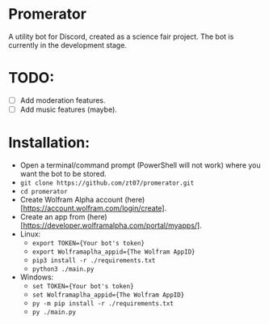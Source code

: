 # Promerator
A utility bot for Discord, created as a science fair project. The bot is currently in the development stage.

# TODO:
* [ ] Add moderation features.
* [ ] Add music features (maybe).

# Installation:
* Open a terminal/command prompt (PowerShell will not work) where you want the bot to be stored.
* `git clone https://github.com/zt07/promerator.git`
* `cd promerator`
* Create Wolfram Alpha account (here)[https://account.wolfram.com/login/create].
* Create an app from (here)[https://developer.wolframalpha.com/portal/myapps/].
* Linux:
	* `export TOKEN={Your bot's token}`
	* `export Wolframaplha_appid={The Wolfram AppID}`
	* `pip3 install -r ./requirements.txt`
	* `python3 ./main.py`
* Windows:
	* `set TOKEN={Your bot's token}`
	* `set Wolframaplha_appid={The Wolfram AppID}`
	* `py -m pip install -r ./requirements.txt`
	* `py ./main.py`

